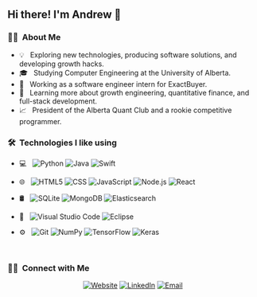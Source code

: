 <h2>Hi there! I'm Andrew 👋</h2>

<h3>👨‍💻 &nbsp;About Me </h3>

- 💡 &nbsp; Exploring new technologies, producing software solutions, and developing growth hacks.
- 🎓 &nbsp; Studying Computer Engineering at the University of Alberta.
- 🤖 &nbsp; Working as a software engineer intern for ExactBuyer.
- 🌱 &nbsp; Learning more about growth engineering, quantitative finance, and full-stack development.
- 📈 &nbsp; President of the Alberta Quant Club and a rookie competitive programmer.

<h3> 🛠 &nbsp;Technologies I like using</h3>

- 💻 &nbsp;
  ![Python](https://img.shields.io/badge/-Python-333333?style=flat&logo=python)
  ![Java](https://img.shields.io/badge/-Java-333333?style=flat&logo=Java&logoColor=FF7396)
  ![Swift](https://img.shields.io/badge/-Swift-333333?style=flat&logo=Swift&logoColor=FF74500)
  
- 🌐 &nbsp;
  ![HTML5](https://img.shields.io/badge/-HTML5-333333?style=flat&logo=HTML5)
  ![CSS](https://img.shields.io/badge/-CSS-333333?style=flat&logo=CSS3&logoColor=1572B6)
  ![JavaScript](https://img.shields.io/badge/-JavaScript-333333?style=flat&logo=javascript)
  ![Node.js](https://img.shields.io/badge/-Node.js-333333?style=flat&logo=node.js)
  ![React](https://img.shields.io/badge/-React-333333?style=flat&logo=react)
- 🛢 &nbsp;
  ![SQLite](https://img.shields.io/badge/-SQLite-333333?style=flat&logo=sqlite)
  ![MongoDB](https://img.shields.io/badge/-MongoDB-333333?style=flat&logo=mongodb)
  ![Elasticsearch](https://img.shields.io/badge/-Elasticsearch-333333?style=flat&logo=elasticsearch&logoColor=FFFF00)
- 🔧 &nbsp;
  ![Visual Studio Code](https://img.shields.io/badge/-Visual%20Studio%20Code-333333?style=flat&logo=visual-studio-code&logoColor=007ACC)
  ![Eclipse](https://img.shields.io/badge/-Eclipse-333333?style=flat&logo=eclipse-ide&logoColor=2C2255)
- ⚙️ &nbsp;
  ![Git](https://img.shields.io/badge/-Git-333333?style=flat&logo=git)
  ![NumPy](https://img.shields.io/badge/-NumPy-333333?style=flat&logo=numpy)
  ![TensorFlow](https://img.shields.io/badge/-TensorFlow-333333?style=flat&logo=tensorflow)
  ![Keras](https://img.shields.io/badge/-Keras-333333?style=flat&logo=keras)

<br/>

<h3> 🤝🏻 &nbsp;Connect with Me </h3>

<p align="center">
<a href="https://www.andrewwood.ca/"><img alt="Website" src="https://img.shields.io/badge/Website-www.andrewwood.ca-blue?style=flat-square&logo=google-chrome"></a>
<a href="https://www.linkedin.com/in/-andrewwood/"><img alt="LinkedIn" src="https://img.shields.io/badge/LinkedIn-Andrew%20Wood-blue?style=flat-square&logo=linkedin"></a>
<a href="mailto:andrew.wood@ualberta.ca"><img alt="Email" src="https://img.shields.io/badge/Email-andrew.wood@ualberta.ca-blue?style=flat-square&logo=gmail"></a>
</p>
